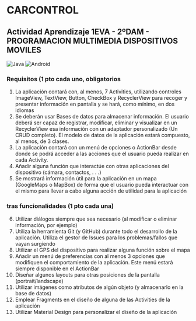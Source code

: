 # CARCONTROL
## Actividad Aprendizaje 1EVA - 2ºDAM - PROGRAMACION MULTIMEDIA DISPOSITIVOS MOVILES

![Java](https://img.shields.io/badge/Java-red?style=for-the-badge&logo=Java&logoColor=white)
![Android](https://img.shields.io/badge/androidstudio-green?style=for-the-badge&logo=androidstudio&logoColor=white)

### Requisitos (1 pto cada uno, obligatorios

1. La aplicación contará con, al menos, 7 Activities, utilizando controles ImageView,
TextView, Button, CheckBox y RecyclerView para recoger y presentar información
en pantalla y se hará, como mínimo, en dos idiomas
2. Se deberán usar Bases de datos para almacenar información. El usuario deberá ser
capaz de registrar, modificar, eliminar y visualizar en un RecyclerView esa
información con un adaptador personalizado (Un CRUD completo). El modelo de
datos de la aplicación estará compuesto, al menos, de 3 clases.
3. La aplicación contará con un menú de opciones o ActionBar desde donde se podrá
acceder a las acciones que el usuario pueda realizar en cada Activity.
4. Añadir alguna función que interactúe con otras aplicaciones del dispositivo (cámara,
contactos, . . .)
5. Se mostrará información útil para la aplicación en un mapa (GoogleMaps o
MapBox) de forma que el usuario pueda interactuar con el mismo para llevar a cabo
alguna acción de utilidad para la aplicación

### tras funcionalidades (1 pto cada una)

6. Utilizar diálogos siempre que sea necesario (al modificar o eliminar información,
por ejemplo)
7. Utiliza la herramienta Git (y GitHub) durante todo el desarrollo de la aplicación.
Utiliza el gestor de Issues para los problemas/fallos que vayan surgiendo
8. Utilizar el GPS del dispositivo para realizar alguna función sobre el mapa
9. Añadir un menú de preferencias con al menos 3 opciones que modifiquen el
   comportamiento de la aplicación. Este menú estará siempre disponible en el
   ActionBar
10. Diseñar algunos layouts para otras posiciones de la pantalla (portrait/landscape)
11. Utilizar imágenes como atributos de algún objeto (y almacenarlo en la base de
   datos)
12. Emplear Fragments en el diseño de alguna de las Activities de la aplicación
13. Utilizar Material Design para personalizar el diseño de la aplicación